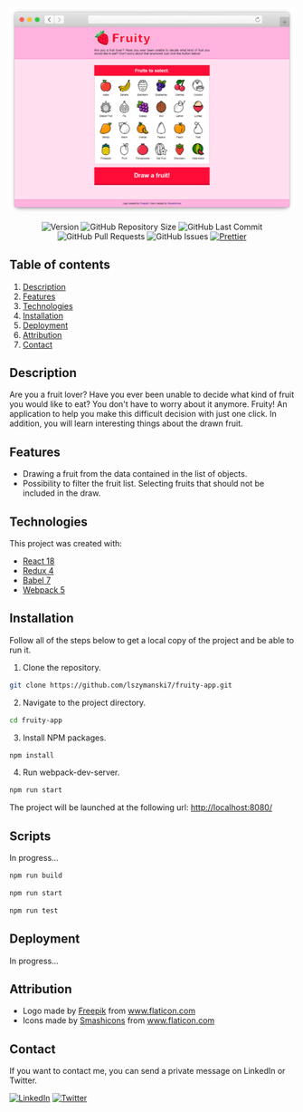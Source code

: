 <!-- PROJECT TITLE -->
<div align="center">

![Fruity Header](./docs/fruity-app.png)

</div>

<!-- PROJECT SHIELDS -->
<div align="center">

![Version](https://img.shields.io/badge/version-1.0.0-blue)
![GitHub Repository Size](https://img.shields.io/github/repo-size/lszymanski7/fruity-app?label=size)
![GitHub Last Commit](https://img.shields.io/github/last-commit/lszymanski7/fruity-app)
![GitHub Pull Requests](https://img.shields.io/github/issues-pr/lszymanski7/fruity-app)
![GitHub Issues](https://img.shields.io/github/issues/lszymanski7/fruity-app)
[![Prettier](https://img.shields.io/badge/code_style-prettier-ff69b4.svg)](https://prettier.io/)

</div>

<!-- TABLE OF CONTENTS -->
## Table of contents
1. [Description](#description)
2. [Features](#features)
3. [Technologies](#technologies)
4. [Installation](#installation)
5. [Deployment](#deployment)
6. [Attribution](#attribution)
7. [Contact](#contact)

<!-- DESCRIPTION -->
## Description
Are you a fruit lover? Have you ever been unable to decide what kind of fruit you would like to eat? You don't have to worry about it anymore. Fruity! An application to help you make this difficult decision with just one click. In addition, you will learn interesting things about the drawn fruit.

<!-- FEATURES -->
## Features
- Drawing a fruit from the data contained in the list of objects.
- Possibility to filter the fruit list. Selecting fruits that should not be included in the draw.

<!-- TECHNOLOGIES -->
## Technologies
This project was created with:
- [React 18](https://reactjs.org/)
- [Redux 4](https://redux.js.org/)
- [Babel 7](https://babeljs.io/)
- [Webpack 5](https://webpack.js.org/)

<!-- INSTALLATION -->
## Installation
Follow all of the steps below to get a local copy of the project and be able to run it.

1. Clone the repository.
```sh
git clone https://github.com/lszymanski7/fruity-app.git
```
2. Navigate to the project directory.
```sh
cd fruity-app
```
3. Install NPM packages.
```sh
npm install
```
4. Run webpack-dev-server.
```sh
npm run start
```

The project will be launched at the following url: <a href="http://localhost:8080/">http://localhost:8080/<a/>

<!-- SCRIPTS -->
## Scripts
In progress...	

```sh
npm run build
```

```sh
npm run start
```

```sh
npm run test
```

<!-- DEPLOYMENT -->
## Deployment
In progress...	

<!-- ATTRIBUTION -->
## Attribution
- Logo made by <a href="https://www.flaticon.com/authors/freepik">Freepik</a> from <a href="https://www.flaticon.com">www.flaticon.com</a>
- Icons made by <a href="https://www.flaticon.com/authors/smashicons">Smashicons</a> from <a href="https://www.flaticon.com">www.flaticon.com</a>

<!-- CONTACT -->
## Contact
If you want to contact me, you can send a private message on LinkedIn or Twitter.

[![LinkedIn](https://img.shields.io/badge/LinkedIn-0a66c2?style=flat&logo=linkedin)](https://www.linkedin.com/in/lszymanski7)
[![Twitter](https://img.shields.io/twitter/follow/lszymanski7_?label=Twitter&style=social)](https://twitter.com/lszymanski7_)
